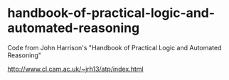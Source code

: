 handbook-of-practical-logic-and-automated-reasoning
===================================================

Code from John Harrison's "Handbook of Practical Logic and Automated Reasoning"

http://www.cl.cam.ac.uk/~jrh13/atp/index.html
